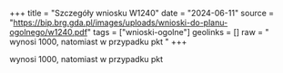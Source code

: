 +++
title = "Szczegóły wniosku W1240"
date = "2024-06-11"
source = "https://bip.brg.gda.pl/images/uploads/wnioski-do-planu-ogolnego/w1240.pdf"
tags = ["wnioski-ogolne"]
geolinks = []
raw = " wynosi 1000, natomiast w przypadku pkt "
+++

 wynosi 1000, natomiast w przypadku pkt 


